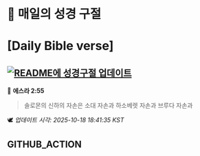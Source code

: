 # 🙏 매일의 성경 구절
# [Daily Bible verse]
## [![README에 성경구절 업데이트](https://github.com/DONGSUKA/first_test/actions/workflows/update-readme-bible.yml/badge.svg)](https://github.com/DONGSUKA/first_test/actions/workflows/update-readme-bible.yml)
<!-- START_BIBLE_VERSE -->
📖 **에스라 2:55**
> 솔로몬의 신하의 자손은 소대 자손과 하소베렛 자손과 브루다 자손과

🕊️ _업데이트 시각: 2025-10-18 18:41:35 KST_
  <!-- END_BIBLE_VERSE -->
## GITHUB_ACTION
